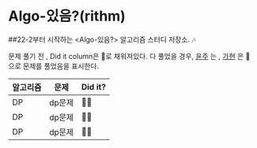 # Algo-있음?(rithm)
##22-2부터 시작하는 <Algo-있음?> 알고리즘 스터디 저장소. 🎶

문제 풀기 전 , Did it column은 🖤로 채워져있다.
다 풀었을 경우, [윤주](https://github.com/yunju727) 는 , [가현](https://github.com/SongGaHyeon) 은 💙 으로 문제를 풀었음을 표시한다.



|알고리즘|문제|Did it?|
|------|---|-----|
|DP|dp문제|🖤🖤|
|DP|dp문제|🖤🖤|
|DP|dp문제|🖤🖤|
